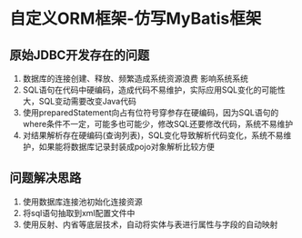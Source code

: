 # 自定义ORM框架-仿写MyBatis框架

## 原始JDBC开发存在的问题

1. 数据库的连接创建、释放、频繁造成系统资源浪费 影响系统系统
2. SQL语句在代码中硬编码，造成代码不易维护，实际应用SQL变化的可能性大，SQL变动需要改变Java代码
3. 使用preparedStatement向占有位符号穿参存在硬编码，因为SQL语句的where条件不一定，可能多也可能少，修改SQL还要修改代码，系统不易维护
4. 对结果解析存在硬编码(查询列表)，SQL变化导致解析代码变化，系统不易维护，如果能将数据库记录封装成pojo对象解析比较方便

## 问题解决思路

1. 使用数据库连接池初始化连接资源
2. 将sql语句抽取到xml配置文件中
3. 使用反射、内省等底层技术，自动将实体与表进行属性与字段的自动映射